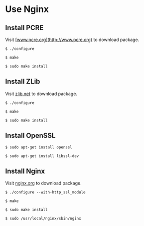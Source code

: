 # Use Nginx

## Install PCRE

Visit [www.pcre.org](http://www.pcre.org) to download package.

```
$ ./configure

$ make

$ sudo make install
```

## Install ZLib

Visit [zlib.net](http://zlib.net) to download package.

```
$ ./configure

$ make

$ sudo make install
```

## Install OpenSSL

```
$ sudo apt-get install openssl

$ sudo apt-get install libssl-dev
```

## Install Nginx

Visit [nginx.org](http://nginx.org) to download package.

```
$ ./configure --with-http_ssl_module

$ make

$ sudo make install

$ sudo /usr/local/nginx/sbin/nginx
```
